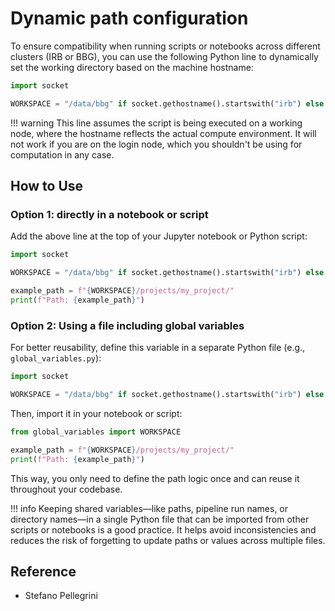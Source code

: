     
# Dynamic path configuration

To ensure compatibility when running scripts or notebooks across different clusters (IRB or BBG), you can use the following Python line to dynamically set the working directory based on the machine hostname:

```python
import socket

WORKSPACE = "/data/bbg" if socket.gethostname().startswith("irb") else "/workspace"
```

!!! warning
    This line assumes the script is being executed on a working node, where the hostname reflects the actual compute environment. It will not work if you are on the login node, which you shouldn't be using for computation in any case.

## How to Use

### Option 1: directly in a notebook or script

Add the above line at the top of your Jupyter notebook or Python script:

```python
import socket

WORKSPACE = "/data/bbg" if socket.gethostname().startswith("irb") else "/workspace"

example_path = f"{WORKSPACE}/projects/my_project/"
print(f"Path: {example_path}")
```

### Option 2: Using a file including global variables
For better reusability, define this variable in a separate Python file (e.g., `global_variables.py`):

```python
import socket

WORKSPACE = "/data/bbg" if socket.gethostname().startswith("irb") else "/workspace"
```

Then, import it in your notebook or script:

```python
from global_variables import WORKSPACE

example_path = f"{WORKSPACE}/projects/my_project/"
print(f"Path: {example_path}")
```

This way, you only need to define the path logic once and can reuse it throughout your codebase.

!!! info
    Keeping shared variables—like paths, pipeline run names, or directory names—in a single Python file that can be imported from other scripts or notebooks is a good practice. It helps avoid inconsistencies and reduces the risk of forgetting to update paths or values across multiple files.

## Reference

- Stefano Pellegrini